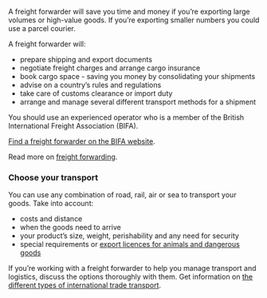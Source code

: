A freight forwarder will save you time and money if you&rsquo;re exporting large volumes or high-value goods. If you&rsquo;re exporting smaller numbers you could use a parcel courier. 

A freight forwarder will:

- prepare shipping and export documents
- negotiate freight charges and arrange cargo insurance
- book cargo space - saving you money by consolidating your shipments
- advise on a country&rsquo;s rules and regulations
- take care of customs clearance or import duty
- arrange and manage several different transport methods for a shipment

You should use an experienced operator who is a member of the British International Freight Association (BIFA).

[Find a freight forwarder on the BIFA website](http://www.bifa.org/members "BIFA").

Read more on [freight forwarding](https://www.gov.uk/guidance/freight-forwarding-moving-goods "Freight forwarding: moving goods - GOV.UK").

### Choose your transport

You can use any combination of road, rail, air or sea to transport your goods. Take into account:

- costs and distance
- when the goods need to arrive
- your product&rsquo;s size, weight, perishability and any need for security
- special requirements or [export licences for animals and dangerous goods](https://www.gov.uk/guidance/beginners-guide-to-export-controls "Do I need an export licence? - GOV.UK")

If you&rsquo;re working with a freight forwarder to help you manage transport and logistics, discuss the options thoroughly with them. Get information on [the different types of international trade transport](https://www.gov.uk/guidance/transport-and-distribution-for-international-trade "Transport and distribution for international trade - GOV.UK").
